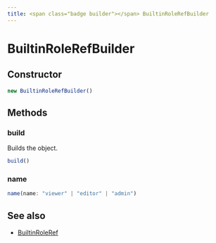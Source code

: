 ```yaml
---
title: <span class="badge builder"></span> BuiltinRoleRefBuilder
---
```

# <span class="badge builder"></span> BuiltinRoleRefBuilder

## Constructor

```typescript
new BuiltinRoleRefBuilder()
```
## Methods

### <span class="badge object-method"></span> build

Builds the object.

```typescript
build()
```

### <span class="badge object-method"></span> name

```typescript
name(name: "viewer" | "editor" | "admin")
```

## See also

 * <span class="badge object-type-interface"></span> [BuiltinRoleRef](./object-BuiltinRoleRef.md)
